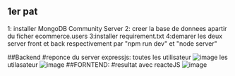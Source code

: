 

##  1er pat
1: installer MongoDB Community Server 
2: creer la base de donnees apartir du ficher ecommerce.users
3:installer requirement.txt
4:demarer les deux server front et back respectivement par "npm run dev" et "node server"


##Backend
#reponce du server expressjs:
toutes les utilisateur
![image](https://github.com/EmineYoubah/TechnixTestJs/assets/141328672/e7c23f09-3933-462c-bc44-f513dc0f654e)
les utilasateur 
![image](https://github.com/EmineYoubah/TechnixTestJs/assets/141328672/354b1109-d4fa-4dec-bb06-8e08955b44c5)
##FORNTEND:
#resultat avec reacteJS
![image](https://github.com/EmineYoubah/TechnixTestJs/assets/141328672/961ac00e-d642-4d32-88db-d3695b98f2b2)






